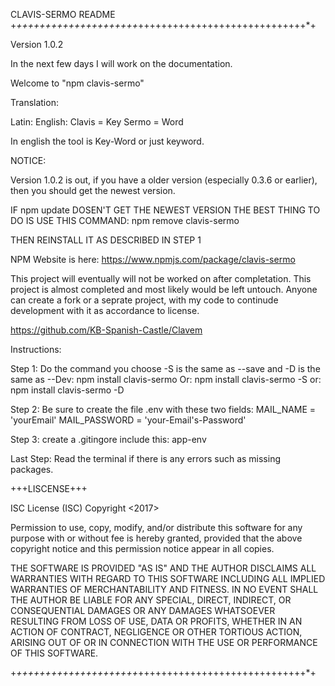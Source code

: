 CLAVIS-SERMO README
+*+++++++++++++++++++++*+++++++++++++++++++++++++++++*+

Version 1.0.2


In the next few days I will work on the documentation.


  Welcome to "npm clavis-sermo"

  Translation:

  Latin:    English:
  Clavis =  Key
  Sermo  =  Word

  In english the tool is Key-Word or just keyword.

NOTICE:

Version 1.0.2 is out, if you have a older version (especially 0.3.6 or earlier), then you should get the newest version.

IF npm update DOSEN'T GET THE NEWEST VERSION
THE BEST THING TO DO IS USE THIS COMMAND:
         npm remove clavis-sermo


THEN REINSTALL IT AS DESCRIBED IN STEP 1




NPM Website is here:
https://www.npmjs.com/package/clavis-sermo

This project will eventually will not be worked on after completation.
This project is almost completed and most likely would be left untouch.
Anyone can create a fork or a seprate project, with my code to continude development with it as accordance to license.

https://github.com/KB-Spanish-Castle/Clavem

Instructions:

Step 1:  Do the command you choose -S is the same as --save and -D is the same as --Dev:
            npm install clavis-sermo
      Or:   npm install clavis-sermo -S
      or:   npm install clavis-sermo -D

Step 2: Be sure to create the file .env with these two fields:
MAIL_NAME = 'yourEmail'
MAIL_PASSWORD = 'your-Email's-Password' 

Step 3: create a .gitingore include this:
app-env

Last Step: Read the terminal if there is any errors such as missing packages.

+++LISCENSE+++

ISC License (ISC)
Copyright <2017> <Kyle Bigart>

Permission to use, copy, modify, and/or distribute this software for any purpose with or without fee is hereby granted, provided that the above copyright notice and this permission notice appear in all copies.

THE SOFTWARE IS PROVIDED "AS IS" AND THE AUTHOR DISCLAIMS ALL WARRANTIES WITH REGARD TO THIS SOFTWARE INCLUDING ALL IMPLIED WARRANTIES OF MERCHANTABILITY AND FITNESS. IN NO EVENT SHALL THE AUTHOR BE LIABLE FOR ANY SPECIAL, DIRECT, INDIRECT, OR CONSEQUENTIAL DAMAGES OR ANY DAMAGES WHATSOEVER RESULTING FROM LOSS OF USE, DATA OR PROFITS, WHETHER IN AN ACTION OF CONTRACT, NEGLIGENCE OR OTHER TORTIOUS ACTION, ARISING OUT OF OR IN CONNECTION WITH THE USE OR PERFORMANCE OF THIS SOFTWARE.

+*+++++++++++++++++++++*+++++++++++++++++++++++++++++*+